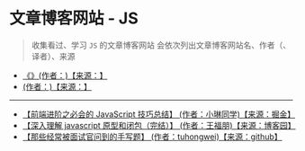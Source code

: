 # 文章博客网站 - JS

> 收集看过、学习 `JS` 的文章博客网站
> 会依次列出文章博客网站名、作者（、译者）、来源

- [《》(作者：)【来源：】]()
- [ (作者：)【来源：】]()

---

- [【前端进阶之必会的 JavaScript 技巧总结】 (作者：小琳同学)【来源：掘金】](https://juejin.cn/post/6945640942976122910)
- [【深入理解 javascript 原型和闭包（完结）】 (作者：王福朋)【来源：博客园】](https://www.cnblogs.com/wangfupeng1988/p/3977924.html)
- [【那些经常被面试官问到的手写题】 (作者：tuhongwei)【来源：github】](https://github.com/tuhongwei/tuhongwei.github.io/issues/9)
